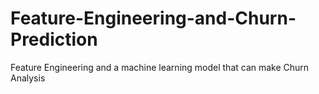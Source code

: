 # Feature-Engineering-and-Churn-Prediction
Feature Engineering and a machine learning model that can make Churn Analysis
